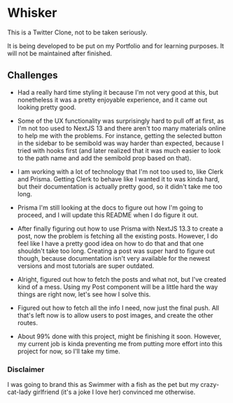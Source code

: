 # Whisker

This is a Twitter Clone, not to be taken seriously. 

It is being developed to be put on my Portfolio and for learning purposes. It
will not be maintained after finished.

## Challenges

- Had a really hard time styling it because I'm not very good at this, but
nonetheless it was a pretty enjoyable experience, and it came out looking
pretty good.

- Some of the UX functionality was surprisingly hard to pull off at first, as
  I'm not too used to NextJS 13 and there aren't too many materials online to
  help me with the problems. For instance, getting the selected button in the
  sidebar to be semibold was way harder than expected, because I tried with
  hooks first (and later realized that it was much easier to look to the
  path name and add the semibold prop based on that). 

- I am working with a lot of technology that I'm not too used to, like Clerk
  and Prisma. Getting Clerk to behave like I wanted it to was kinda hard, but
  their documentation is actually pretty good, so it didn't take me too long.

- Prisma I'm still looking at the docs to figure out how I'm going to proceed,
  and I will update this README when I do figure it out.

- After finally figuring out how to use Prisma with NextJS 13.3 to create a
  post, now the problem is fetching all the existing posts. However, I do feel
  like I have a pretty good idea on how to do that and that one shouldn't take
  too long. Creating a post was super hard to figure out though, because
  documentation isn't very available for the newest versions and most tutorials
  are super outdated.

- Alright, figured out how to fetch the posts and what not, but I've created
  kind of a mess. Using my Post component will be a little hard the way things
  are right now, let's see how I solve this.

- Figured out how to fetch all the info I need, now just the final push. All
  that's left now is to allow users to post images, and create the other routes.

- About 99% done with this project, might be finishing it soon. However, my
  current job is kinda preventing me from putting more effort into this project
  for now, so I'll take my time.

### Disclaimer

I was going to brand this as Swimmer with a fish as the pet but my
crazy-cat-lady girlfriend (it's a joke I love her) convinced me otherwise.
